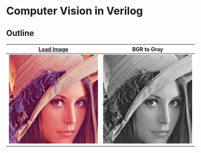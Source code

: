 # Computer Vision in Verilog


## Outline
|[Load Image](./load_image/README.md)|BGR to Gray|
|-|-|
|![load image](./load_image/output.bmp)|![load image](./bgr_to_gray/output_gray.bmp)|